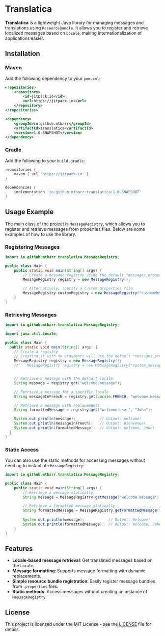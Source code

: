 # Translatica

**Translatica** is a lightweight Java library for managing messages and translations using `ResourceBundle`. It allows you to register and retrieve localized messages based on `Locale`, making internationalization of applications easier.

## Installation

### Maven
Add the following dependency to your `pom.xml`:

```xml
<repositories>
    <repository>
        <id>jitpack.io</id>
        <url>https://jitpack.io</url>
    </repository>
</repositories>

<dependency>
    <groupId>io.github.mtbarr</groupId>
    <artifactId>translatica</artifactId>
    <version>1.0-SNAPSHOT</version>
</dependency>
```

### Gradle
Add the following to your `build.gradle`:

```groovy
repositories {
    maven { url 'https://jitpack.io' }
}

dependencies {
    implementation 'io.github.mtbarr:translatica:1.0-SNAPSHOT'
}
```

## Usage Example

The main class of the project is `MessageRegistry`, which allows you to register and retrieve messages from properties files. Below are some examples of how to use the library.

### Registering Messages

```java
import io.github.mtbarr.translatica.MessageRegistry;

public class Main {
    public static void main(String[] args) {
        // Create a message registry using the default "messages.properties" file
        MessageRegistry registry = new MessageRegistry();

        // Alternatively, specify a custom properties file
        MessageRegistry customRegistry = new MessageRegistry("customMessages");
    }
}
```

### Retrieving Messages

```java
import io.github.mtbarr.translatica.MessageRegistry;

import java.util.Locale;

public class Main {
  public static void main(String[] args) {
    // Create a registry
    // Creating it with no arguments will use the default "messages.properties" file
    MessageRegistry registry = new MessageRegistry();
    //    MessageRegistry registry = new MessageRegistry("custom_messages");


    // Retrieve a message with the default locale
    String message = registry.get("welcome.message");

    // Retrieve a message for a specific locale
    String messageInFrench = registry.get(Locale.FRENCH, "welcome.message");

    // Retrieve a message with replacements
    String formattedMessage = registry.get("welcome.user", "John");

    System.out.println(message);           // Output: Welcome!
    System.out.println(messageInFrench);   // Output: Bienvenue!
    System.out.println(formattedMessage);  // Output: Welcome, John!
  }
}
```

### Static Access

You can also use the static methods for accessing messages without needing to instantiate `MessageRegistry`:

```java
import io.github.mtbarr.translatica.MessageRegistry;

public class Main {
    public static void main(String[] args) {
        // Retrieve a message statically
        String message = MessageRegistry.getMessage("welcome.message");

        // Retrieve a formatted message statically
        String formattedMessage = MessageRegistry.getFormattedMessage("welcome.user", "John");
        
        System.out.println(message);           // Output: Welcome!
        System.out.println(formattedMessage);  // Output: Welcome, John!
    }
}
```

## Features

- **Locale-based message retrieval**: Get translated messages based on the `Locale`.
- **Message formatting**: Supports message formatting with dynamic replacements.
- **Simple resource bundle registration**: Easily register message bundles from `.properties` files.
- **Static methods**: Access messages without creating an instance of `MessageRegistry`.

## License

This project is licensed under the MIT License - see the [LICENSE](LICENSE) file for details.
